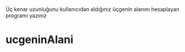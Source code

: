 Üç kenar uzunluğunu kullanıcıdan aldığınız üçgenin alanını hesaplayan programı yazınız
# ucgeninAlani
